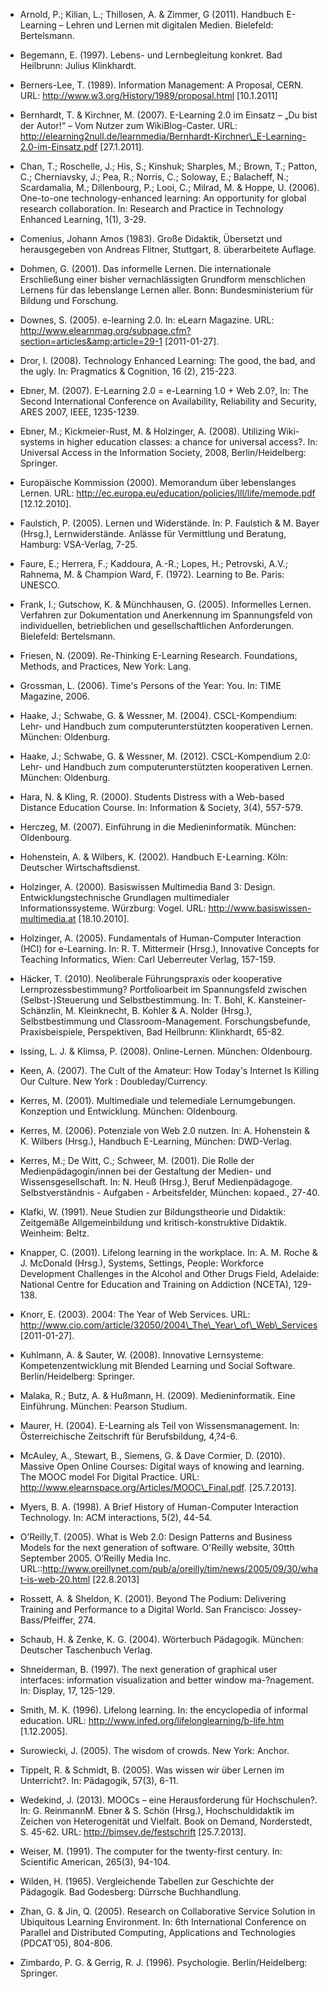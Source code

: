 <!-- filename: 99_Literatur.md -->
<!-- title: Literatur -->

- Arnold, P.; Kilian, L.; Thillosen, A. &amp; Zimmer, G (2011). Handbuch E-Learning – Lehren und Lernen mit digitalen Medien. Bielefeld: Bertelsmann.

- Begemann, E. (1997). Lebens- und Lernbegleitung konkret. Bad Heilbrunn: Julius Klinkhardt.

- Berners-Lee, T. (1989). Information Management: A Proposal, CERN. URL: http://www.w3.org/History/1989/proposal.html \[10.1.2011]

- Bernhardt, T. &amp; Kirchner, M. (2007). E-Learning 2.0 im Einsatz – „Du bist der Autor!“ – Vom Nutzer zum WikiBlog-Caster. URL: http://elearning2null.de/learnmedia/Bernhardt-Kirchner\_E-Learning-2.0-im-Einsatz.pdf \[27.1.2011].

- Chan, T.; Roschelle, J.; His, S.; Kinshuk; Sharples, M.; Brown, T.; Patton, C.; Cherniavsky, J.; Pea, R.; Norris, C.; Soloway, E.; Balacheff, N.; Scardamalia, M.; Dillenbourg, P.; Looi, C.; Milrad, M. &amp; Hoppe, U. (2006). One-to-one technology-enhanced learning: An opportunity for global research collaboration. In: Research and Practice in Technology Enhanced Learning, 1(1), 3-29.

- Comenius, Johann Amos (1983). Große Didaktik, Übersetzt und herausgegeben von Andreas Flitner, Stuttgart, 8. überarbeitete Auflage.

- Dohmen, G. (2001). Das informelle Lernen. Die internationale Erschließung einer bisher vernachlässigten Grundform menschlichen Lernens für das lebenslange Lernen aller. Bonn: Bundesministerium für Bildung und Forschung.

- Downes, S. (2005). e-learning 2.0. In: eLearn Magazine. URL: http://www.elearnmag.org/subpage.cfm?section=articles&amp;article=29-1 \[2011-01-27].

- Dror, I. (2008). Technology Enhanced Learning: The good, the bad, and the ugly. In: Pragmatics &amp; Cognition, 16 (2), 215-223.

- Ebner, M. (2007). E-Learning 2.0 = e-Learning 1.0 + Web 2.0?, In: The Second International Conference on Availability, Reliability and Security, ARES 2007, IEEE, 1235-1239.

- Ebner, M.; Kickmeier-Rust, M. &amp; Holzinger, A. (2008). Utilizing Wiki-systems in higher education classes: a chance for universal access?. In: Universal Access in the Information Society, 2008, Berlin/Heidelberg: Springer.

- Europäische Kommission (2000). Memorandum über lebenslanges Lernen. URL: http://ec.europa.eu/education/policies/lll/life/memode.pdf \[12.12.2010].

- Faulstich, P. (2005). Lernen und Widerstände. In: P. Faulstich &amp; M. Bayer (Hrsg.), Lernwiderstände. Anlässe für Vermittlung und Beratung, Hamburg: VSA-Verlag, 7-25.

- Faure, E.; Herrera, F.; Kaddoura, A.-R.; Lopes, H.; Petrovski, A.V.; Rahnema, M. &amp; Champion Ward, F. (1972). Learning to Be. Paris: UNESCO.

- Frank, I.; Gutschow, K. &amp; Münchhausen, G. (2005). Informelles Lernen. Verfahren zur Dokumentation und Anerkennung im Spannungsfeld von individuellen, betrieblichen und gesellschaftlichen Anforderungen. Bielefeld: Bertelsmann.

- Friesen, N. (2009). Re-Thinking E-Learning Research. Foundations, Methods, and Practices, New York: Lang.

- Grossman, L. (2006). Time's Persons of the Year: You. In: TIME Magazine, 2006.

- Haake, J.; Schwabe, G. &amp; Wessner, M. (2004). CSCL-Kompendium: Lehr- und Handbuch zum computerunterstützten kooperativen Lernen. München: Oldenburg.

- Haake, J.; Schwabe, G. &amp; Wessner, M. (2012). CSCL-Kompendium 2.0: Lehr- und Handbuch zum computerunterstützten kooperativen Lernen. München: Oldenburg.

- Hara, N. &amp; Kling, R. (2000). Students Distress with a Web-based Distance Education Course. In: Information &amp; Society, 3(4), 557-579.

- Herczeg, M. (2007). Einführung in die Medieninformatik. München: Oldenbourg.

- Hohenstein, A. &amp; Wilbers, K. (2002). Handbuch E-Learning. Köln: Deutscher Wirtschaftsdienst.

- Holzinger, A. (2000). Basiswissen Multimedia Band 3: Design. Entwicklungstechnische Grundlagen multimedialer Informationssysteme. Würzburg: Vogel. URL: http://www.basiswissen-multimedia.at \[18.10.2010].

- Holzinger, A. (2005). Fundamentals of Human-Computer Interaction (HCI) for e-Learning. In: R. T. Mittermeir (Hrsg.), Innovative Concepts for Teaching Informatics, Wien: Carl Ueberreuter Verlag, 157-159.

- Häcker, T. (2010). Neoliberale Führungspraxis oder kooperative Lernprozessbestimmung? Portfolioarbeit im Spannungsfeld zwischen (Selbst-)Steuerung und Selbstbestimmung. In: T. Bohl, K. Kansteiner-Schänzlin, M. Kleinknecht, B. Kohler &amp; A. Nolder (Hrsg.), Selbstbestimmung und Classroom-Management. Forschungsbefunde, Praxisbeispiele, Perspektiven, Bad Heilbrunn: Klinkhardt, 65-82.

- Issing, L. J. &amp; Klimsa, P. (2008). Online-Lernen. München: Oldenbourg.

- Keen, A. (2007). The Cult of the Amateur: How Today's Internet Is Killing Our Culture. New York : Doubleday/Currency.

- Kerres, M. (2001). Multimediale und telemediale Lernumgebungen. Konzeption und Entwicklung. München: Oldenbourg.

- Kerres, M. (2006). Potenziale von Web 2.0 nutzen. In: A. Hohenstein &amp; K. Wilbers (Hrsg.), Handbuch E-Learning, München: DWD-Verlag.

- Kerres, M.; De Witt, C.; Schweer, M. (2001). Die Rolle der Medienpädagogin/innen bei der Gestaltung der Medien- und Wissensgesellschaft. In: N. Heuß (Hrsg.), Beruf Medienpädagoge. Selbstverständnis - Aufgaben - Arbeitsfelder, München: kopaed., 27-40.

- Klafki, W. (1991). Neue Studien zur Bildungstheorie und Didaktik: Zeitgemäße Allgemeinbildung und kritisch-konstruktive Didaktik. Weinheim: Beltz.

- Knapper, C. (2001). Lifelong learning in the workplace. In: A. M. Roche &amp; J. McDonald (Hrsg.), Systems, Settings, People: Workforce Development Challenges in the Alcohol and Other Drugs Field, Adelaide: National Centre for Education and Training on Addiction (NCETA), 129-138.

- Knorr, E. (2003). 2004: The Year of Web Services. URL: http://www.cio.com/article/32050/2004\_The\_Year\_of\_Web\_Services \[2011-01-27].

- Kuhlmann, A. &amp; Sauter, W. (2008). Innovative Lernsysteme: Kompetenzentwicklung mit Blended Learning und Social Software. Berlin/Heidelberg: Springer.

- Malaka, R.; Butz, A. &amp; Hußmann, H. (2009). Medieninformatik. Eine Einführung. München: Pearson Studium.

- Maurer, H. (2004). E-Learning als Teil von Wissensmanagement. In: Österreichische Zeitschrift für Berufsbildung, 4,?4-6.

- McAuley, A., Stewart, B., Siemens, G. &amp; Dave Cormier, D. (2010). Massive Open Online Courses: Digital ways of knowing and learning. The MOOC model For Digital Practice. URL: http://www.elearnspace.org/Articles/MOOC\_Final.pdf. \[25.7.2013].

- Myers, B. A. (1998). A Brief History of Human-Computer Interaction Technology. In: ACM interactions, 5(2), 44-54.

- O’Reilly,T. (2005). What is Web 2.0: Design Patterns and Business Models for the next generation of software. O'Reilly website, 30tth September 2005. O’Reilly Media Inc. URL::http://www.oreillynet.com/pub/a/oreilly/tim/news/2005/09/30/what-is-web-20.html \[22.8.2013]

- Rossett, A. &amp; Sheldon, K. (2001). Beyond The Podium: Delivering Training and Performance to a Digital World. San Francisco: Jossey-Bass/Pfeiffer, 274.

- Schaub, H. &amp; Zenke, K. G. (2004). Wörterbuch Pädagogik. München: Deutscher Taschenbuch Verlag.

- Shneiderman, B. (1997). The next generation of graphical user interfaces: information visualization and better window ma-?nagement. In: Display, 17, 125-129.

- Smith, M. K. (1996). Lifelong learning. In: the encyclopedia of informal education. URL: http://www.infed.org/lifelonglearning/b-life.htm \[1.12.2005].

- Surowiecki, J. (2005). The wisdom of crowds. New York: Anchor.

- Tippelt, R. &amp; Schmidt, B. (2005). Was wissen wir über Lernen im Unterricht?. In: Pädagogik, 57(3), 6-11.

- Wedekind, J. (2013). MOOCs – eine Herausforderung für Hochschulen?. In: G. ReinmannM. Ebner &amp; S. Schön (Hrsg.), Hochschuldidaktik im Zeichen von Heterogenität und Vielfalt. Book on Demand, Norderstedt, S. 45-62. URL: http://bimsev.de/festschrift \[25.7.2013].

- Weiser, M. (1991). The computer for the twenty-first century. In: Scientific American, 265(3), 94-104.

- Wilden, H. (1965). Vergleichende Tabellen zur Geschichte der Pädagogik. Bad Godesberg: Dürrsche Buchhandlung.

- Zhan, G. &amp; Jin, Q. (2005). Research on Collaborative Service Solution in Ubiquitous Learning Environment. In: 6th International Conference on Parallel and Distributed Computing, Applications and Technologies (PDCAT’05), 804-806.

- Zimbardo, P. G. &amp; Gerrig, R. J. (1996). Psychologie. Berlin/Heidelberg: Springer.
